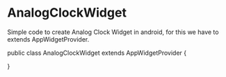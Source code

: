 AnalogClockWidget
=================

Simple code to create Analog Clock Widget in android, for this we have to extends AppWidgetProvider.


public class AnalogClockWidget extends AppWidgetProvider {

}
